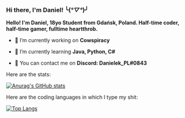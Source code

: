 ### Hi there, I'm Daniel! ╰(*°▽°*)╯

**Hello! I'm Daniel, 18yo Student from Gdańsk, Poland. Half-time coder, half-time gamer, fulltime heartthrob.**

- 🔭 I’m currently working on **Cowspiracy**

- 🌱 I’m currently learning **Java, Python, C#**

- 📃 You can contact me on **Discord: Danielek_PL#0843**

Here are the stats:

[![Anurag's GitHub stats](https://github-readme-stats.vercel.app/api?username=danielCodingGuy)](https://github.com/anuraghazra/github-readme-stats)

Here are the coding languages in which I type my shit:

[![Top Langs](https://github-readme-stats.vercel.app/api/top-langs/?username=danielCodingGuy&layout=compact)](https://github.com/anuraghazra/github-readme-stats)

